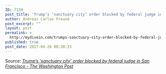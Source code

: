 ```yaml
---
ID: 7150
post_title: 'Trump’s ‘sanctuary city’ order blocked by federal judge in San Francisco &#8211; The Washington Post'
author: Andreas Carlos Freund
post_excerpt: ""
layout: post
permalink: >
  http://mydivein.com/trumps-sanctuary-city-order-blocked-by-federal-judge-in-san-francisco-the-washington-post/
published: true
post_date: 2017-04-26 00:30:33
---
```

Source: <em><a href="https://www.washingtonpost.com/local/social-issues/2017/04/25/c9e212c8-29f7-11e7-b605-33413c691853_story.html?hpid=hp_hp-top-table-main_sanctuary-cities-550pm%3Ahomepage%2Fstory&amp;utm_term=.1e2ee5743422">Trump’s ‘sanctuary city’ order blocked by federal judge in San Francisco - The Washington Post</a></em>